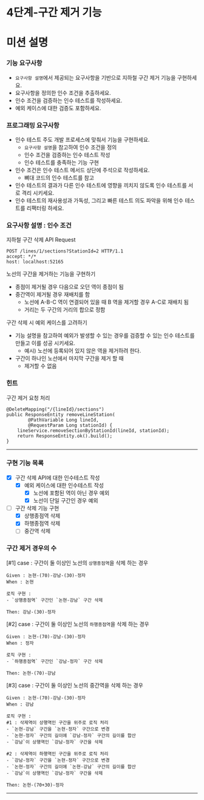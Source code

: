 4단계-구간 제거 기능
===
# 미션 설명
### 기능 요구사항
- `요구사항 설명`에서 제공되는 요구사항을 기반으로 지하철 구간 제거 기능을 구현하세요.
- 요구사항을 정의한 인수 조건을 추출하세요.
- 인수 조건을 검증하는 인수 테스트를 작성하세요.
- 예외 케이스에 대한 검증도 포함하세요.

### 프로그래밍 요구사항
- 인수 테스트 주도 개발 프로세스에 맞춰서 기능을 구현하세요.
  - `요구사항 설명`을 참고하여 인수 조건을 정의
  - 인수 조건을 검증하는 인수 테스트 작성
  - 인수 테스트를 충족하는 기능 구현
- 인수 조건은 인수 테스트 메서드 상단에 주석으로 작성하세요.
  - 뼈대 코드의 인수 테스트를 참고
- 인수 테스트의 결과가 다른 인수 테스트에 영향을 끼치지 않도록 인수 테스트를 서로 격리 시키세요.
- 인수 테스트의 재사용성과 가독성, 그리고 빠른 테스트 의도 파악을 위해 인수 테스트를 리팩터링 하세요.

### 요구사항 설명 : 인수 조건
지하철 구간 삭제 API Request
```
POST /lines/1/sections?StationId=2 HTTP/1.1
accept: */*
host: localhost:52165
```

노선의 구간을 제거하는 기능을 구현하기
- 종점이 제거될 경우 다음으로 오던 역이 종점이 됨
- 중간역이 제거될 경우 재배치를 함
  - 노선에 A-B-C 역이 연결되어 있을 때 B 역을 제거할 경우 A-C로 재배치 됨
  - 거리는 두 구간의 거리의 합으로 정함

구간 삭제 시 예외 케이스를 고려하기
- 기능 설명을 참고하여 예외가 발생할 수 있는 경우를 검증할 수 있는 인수 테스트를 만들고 이를 성공 시키세요.
  - 예시) 노선에 등록되어 있지 않은 역을 제거하려 한다.
- 구간이 하나인 노선에서 마지막 구간을 제거 할 때
  - 제거할 수 없음

### 힌트
구간 제거 요청 처리
```
@DeleteMapping("/{lineId}/sections")
public ResponseEntity removeLineStation(
        @PathVariable Long lineId, 
        @RequestParam Long stationId) {
    lineService.removeSectionByStationId(lineId, stationId);
    return ResponseEntity.ok().build();
}
```
---

### 구현 기능 목록
- [x] 구간 삭제 API에 대한 인수테스트 작성
  - [x] 예외 케이스에 대한 인수테스트 작성
    - [x] 노선에 포함된 역이 아닌 경우 예외
    - [x] 노선이 단일 구간인 경우 예외
- [ ] 구간 삭제 기능 구현
  - [x] 상행종점역 삭제
  - [x] 하행종점역 삭제
  - [ ] 중간역 삭제

### 구간 제거 경우의 수
[#1] case : 구간이 둘 이상인 노선의 `상행종점역`을 삭제 하는 경우 
```text
Given : 논현-(70)-강남-(30)-정자
When : 논현

로직 구현 :
- `상행종점역` 구간인 `논현-강남` 구간 삭제 

Then: 강남-(30)-정자
```

[#2] case : 구간이 둘 이상인 노선의 `하행종점역`을 삭제 하는 경우
```text
Given : 논현-(70)-강남-(30)-정자
When : 정자

로직 구현 :
- `하행종점역` 구간인 `강남-정자` 구간 삭제 

Then: 논현-(70)-강남
```

[#3] case : 구간이 둘 이상인 노선의 중간역을 삭제 하는 경우
```text
Given : 논현-(70)-강남-(30)-정자
When : 강남

로직 구현 :
#1 : 삭제역이 상행역인 구간을 위주로 로직 처리
- `논현-강남` 구간을 `논현-정자` 구간으로 변경
- `논현-정자` 구간의 길이에 `강남-정자` 구간의 길이를 합산
- `강남`이 상행역인 `강남-정자` 구간을 삭제

#2 : 삭제역이 하행역인 구간을 위주로 로직 처리
- `강남-정자` 구간을 `논현-정자` 구간으로 변경
- `논현-정자` 구간의 길이에 `논현-강남` 구간의 길이를 합산
- `강남`이 상행역인 `강남-정자` 구간을 삭제

Then: 논현-(70+30)-정자

```
---
